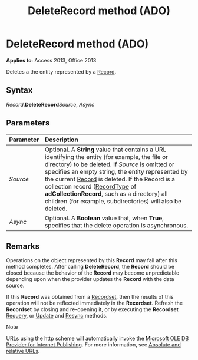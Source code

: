 ﻿---
title: DeleteRecord method (ADO)
TOCTitle: DeleteRecord method (ADO)
ms:assetid: ba71187f-e580-bba8-f41b-bedfa0bc2b04
ms:mtpsurl: https://msdn.microsoft.com/library/JJ249895(v=office.15)
ms:contentKeyID: 48547370
ms.date: 09/18/2015
mtps_version: v=office.15
---

# DeleteRecord method (ADO)

**Applies to**: Access 2013, Office 2013

Deletes a the entity represented by a [Record](record-object-ado.md).

## Syntax

*Record*.**DeleteRecord***Source*, *Async*

## Parameters

|Parameter|Description|
|:--------|:----------|
|*Source* |Optional. A **String** value that contains a URL identifying the entity (for example, the file or directory) to be deleted. If *Source* is omitted or specifies an empty string, the entity represented by the current [Record](record-object-ado.md) is deleted. If the Record is a collection record ([RecordType](recordtype-property-ado.md) of **adCollectionRecord**, such as a directory) all children (for example, subdirectories) will also be deleted.|
|*Async* |Optional. A **Boolean** value that, when **True**, specifies that the delete operation is asynchronous.|

## Remarks

Operations on the object represented by this **Record** may fail after this method completes. After calling **DeleteRecord**, the **Record** should be closed because the behavior of the **Record** may become unpredictable depending upon when the provider updates the **Record** with the data source.

If this **Record** was obtained from a [Recordset](recordset-object-ado.md), then the results of this operation will not be reflected immediately in the **Recordset**. Refresh the **Recordset** by closing and re-opening it, or by executing the **Recordset** [Requery](requery-method-ado.md), or [Update](update-method-ado.md) and [Resync](resync-method-ado.md) methods.

> [!NOTE]
> URLs using the http scheme will automatically invoke the [Microsoft OLE DB Provider for Internet Publishing](microsoft-ole-db-provider-for-internet-publishing.md). For more information, see [Absolute and relative URLs](absolute-and-relative-urls.md).


